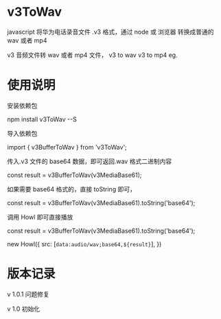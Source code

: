 # v3ToWav

javascript 将华为电话录音文件 .v3 格式，通过 node 或 浏览器 转换成普通的 wav 或者 mp4

v3 音频文件转 wav 或者 mp4 文件，
v3 to wav
v3 to mp4
eg.

# 使用说明

安装依赖包

npm install v3ToWav --S

导入依赖包

import { v3BufferToWav } from 'v3ToWav';

传入.v3 文件的 base64 数据，即可返回.wav 格式二进制内容

const result = v3BufferToWav(v3MediaBase61);

如果需要 base64 格式的，直接 toString 即可，

const result = v3BufferToWav(v3MediaBase61).toString('base64');

调用 Howl 即可直接播放

const result = v3BufferToWav(v3MediaBase61).toString('base64');

new Howl({
src: [`data:audio/wav;base64,${result}`],
})

# 版本记录

v 1.0.1
问题修复

v 1.0
初始化
